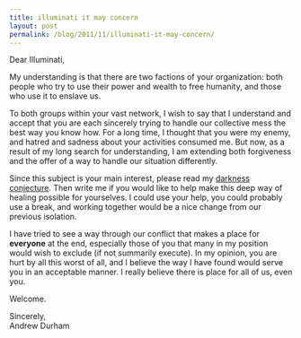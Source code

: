 ```yaml
---
title: illuminati it may concern
layout: post
permalink: /blog/2011/11/illuminati-it-may-concern/
---
```


Dear Illuminati,

My understanding is that there are two factions of your organization: both people who try to use their power and wealth to free humanity, and those who use it to enslave us.

To both groups within your vast network, I wish to say that I understand and accept that you are each sincerely trying to handle our collective mess the best way you know how. For a long time, I thought that you were my enemy, and hatred and sadness about your activities consumed me. But now, as a result of my long search for understanding, I am extending both forgiveness and the offer of a way to handle our situation differently.

Since this subject is your main interest, please read my [darkness conjecture](/darkness-conjecture/conjecture/). Then write me if you would like to help make this deep way of healing possible for yourselves. I could use your help, you could probably use a break, and working together would be a nice change from our previous isolation.

I have tried to see a way through our conflict that makes a place for **everyone** at the end, especially those of you that many in my position would wish to exclude (if not summarily execute). In my opinion, you are hurt by all this worst of all, and I believe the way I have found would serve you in an acceptable manner. I really believe there is place for all of us, even you.

Welcome.

Sincerely,  
Andrew Durham


